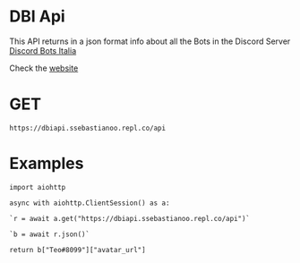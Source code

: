 # DBI Api

This API returns in a json format info about all the Bots in the Discord Server [Discord Bots Italia](https://www.discordbotsitalia.tk/join)

Check the [website](https://dbiapi.ssebastianoo.repl.co)

# GET

`https://dbiapi.ssebastianoo.repl.co/api`

# Examples 

`import aiohttp`

`async with aiohttp.ClientSession() as a:`

    `r = await a.get("https://dbiapi.ssebastianoo.repl.co/api")`

    `b = await r.json()`

`return b["Teo#8099"]["avatar_url"]`
